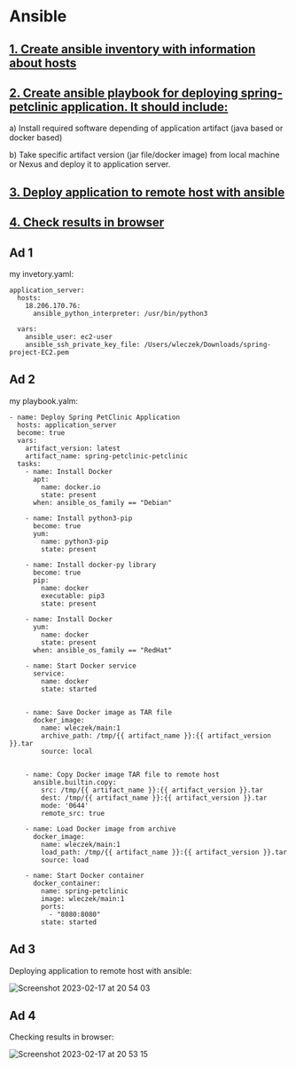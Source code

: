 # Ansible

## [1. Create ansible inventory with information about hosts](#ad-1)

## [2. Create ansible playbook for deploying spring-petclinic application. It should include:](#ad-2)

a) Install required software depending of application artifact (java based or docker based)

b) Take specific artifact version (jar file/docker image) from local machine or Nexus and deploy it to application server.

## [3. Deploy application to remote host with ansible](#ad-3)

## [4. Check results in browser](#ad-4)





## Ad 1

my invetory.yaml:

```
application_server:
  hosts:
    18.206.170.76:
      ansible_python_interpreter: /usr/bin/python3

  vars:
    ansible_user: ec2-user
    ansible_ssh_private_key_file: /Users/wleczek/Downloads/spring-project-EC2.pem
```

## Ad 2

my playbook.yalm:

```
- name: Deploy Spring PetClinic Application
  hosts: application_server
  become: true
  vars:
    artifact_version: latest
    artifact_name: spring-petclinic-petclinic
  tasks:
    - name: Install Docker
      apt:
        name: docker.io
        state: present
      when: ansible_os_family == "Debian"

    - name: Install python3-pip
      become: true
      yum:
        name: python3-pip
        state: present

    - name: Install docker-py library
      become: true
      pip:
        name: docker
        executable: pip3
        state: present

    - name: Install Docker
      yum:
        name: docker
        state: present
      when: ansible_os_family == "RedHat"

    - name: Start Docker service
      service:
        name: docker
        state: started


    - name: Save Docker image as TAR file
      docker_image:
        name: wleczek/main:1
        archive_path: /tmp/{{ artifact_name }}:{{ artifact_version }}.tar
        source: local


    - name: Copy Docker image TAR file to remote host
      ansible.builtin.copy:
        src: /tmp/{{ artifact_name }}:{{ artifact_version }}.tar
        dest: /tmp/{{ artifact_name }}:{{ artifact_version }}.tar
        mode: '0644'
        remote_src: true

    - name: Load Docker image from archive
      docker_image:
        name: wleczek/main:1
        load_path: /tmp/{{ artifact_name }}:{{ artifact_version }}.tar
        source: load

    - name: Start Docker container
      docker_container:
        name: spring-petclinic
        image: wleczek/main:1
        ports:
          - "8080:8080"
        state: started
```

## Ad 3

Deploying application to remote host with ansible:

![Screenshot 2023-02-17 at 20 54 03](https://user-images.githubusercontent.com/114099418/219783545-fa3ae8b5-b7a0-404e-96fc-6f1c9c0ba613.png)

## Ad 4

Checking results in browser:

![Screenshot 2023-02-17 at 20 53 15](https://user-images.githubusercontent.com/114099418/219783674-c3156a29-ac69-4e10-8318-63a7956ccf99.png)

